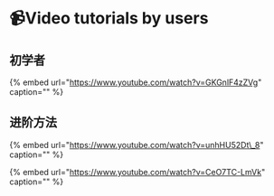 # 📹Video tutorials by users

## 初学者

{% embed url="https://www.youtube.com/watch?v=GKGnlF4zZVg" caption="" %}

## 进阶方法

{% embed url="https://www.youtube.com/watch?v=unhHU52Dt\_8" caption="" %}

{% embed url="https://www.youtube.com/watch?v=CeO7TC-LmVk" caption="" %}

